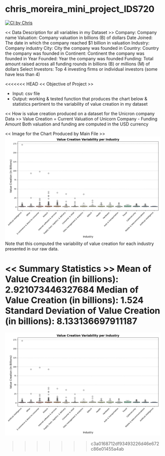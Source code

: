 # chris_moreira_mini_project_IDS720

[![CI by Chris](https://github.com/nogibjj/chris_moriera_valuecreation_pandas/actions/workflows/hello.yml/badge.svg)](https://github.com/nogibjj/chris_moriera_valuecreation_pandas/actions/workflows/hello.yml)

<< Data Description for all variables in my Dataset >>
Company: Company name
Valuation: Company valuation in billions (B) of dollars
Date Joined: The date in which the company reached $1 billion in valuation
Industry: Company industry
City: City the company was founded in
Country: Country the company was founded in
Continent: Continent the company was founded in
Year Founded: Year the company was founded
Funding: Total amount raised across all funding rounds in billions (B) or millions (M) of dollars
Select Investors: Top 4 investing firms or individual investors (some have less than 4)

<<<<<<< HEAD
<< Objective of Project >>
- Input: csv file 
- Output: working & tested function that produces the chart below & statistics pertinent to the variability of value creation in my dataset

<< How is value creation produced on a dataset for the Unicron company Data >> 
Value Creation = Current Valuation of Unicorn Company - Funding Amount
Both valuation and funding are computed in the USD currency 

<< Image for the Chart Produced by Main File >>
![alt text](value_creation_boxplot.png)
Note that this computed the variability of value creation for each industry presented in our raw data. 

<< Summary Statistics >>
Mean of Value Creation (in billions): 2.921073446327684
Median of Value Creation (in billions): 1.524
Standard Deviation of Value Creation (in billions): 8.133136697911187
=======
![alt text](value_creation_boxplot.png)
>>>>>>> c3a0168712df93493226d46e672c86e01455a4ab
